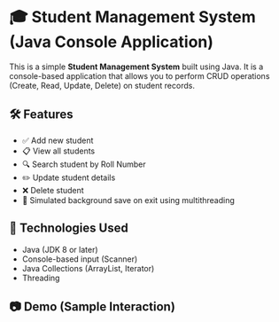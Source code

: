 # 🎓 Student Management System (Java Console Application)

This is a simple **Student Management System** built using Java. It is a console-based application that allows you to perform CRUD operations (Create, Read, Update, Delete) on student records.

## 🛠 Features

- ✅ Add new student
- 📋 View all students
- 🔍 Search student by Roll Number
- ✏️ Update student details
- ❌ Delete student
- 💾 Simulated background save on exit using multithreading

## 📌 Technologies Used

- Java (JDK 8 or later)
- Console-based input (Scanner)
- Java Collections (ArrayList, Iterator)
- Threading

## 📷 Demo (Sample Interaction)

